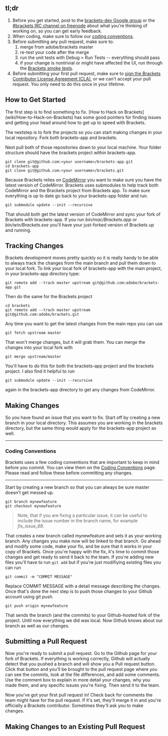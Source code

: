 ## tl;dr ##
1. Before you get started, post to the [brackets-dev Google group](http://groups.google.com/group/brackets-dev) or the [#brackets IRC channel on freenode](http://freenode.net) about what you're thinking of working on, so you can get early feedback.
2. When coding, make sure to follow our [coding conventions](https://github.com/adobe/brackets/wiki/Brackets-Coding-Conventions).
3. Before submitting any pull request, make sure to:
    1. merge from adobe/brackets master
    2. re-test your code after the merge
    3. run the unit tests with Debug > Run Tests -- everything should pass
    4. if your change is nontrivial or might have affected the UI, run through the [Brackets smoke tests](https://github.com/adobe/brackets/wiki/Brackets-Smoke-Tests).
4. Before submitting your first pull request, make sure to [sign the Brackets Contributor License Agreement (CLA)](http://brackets.io/brackets-contributor-license-agreement.html), or we can't accept your pull request. You only need to do this once in your lifetime.

## How to Get Started ##
The first step is to find something to fix. [How to Hack on Brackets] (wiki/How-to-Hack-on-Brackets) has some good pointers for finding issues and getting your head around how to get up to speed with Brackets. 

The nextstep is to fork the projects so you can start making changes in your local repository. Fork both brackets-app and brackets. 

Next pull both of those repositories down to your local machine. Your folder structure should have the brackets project within brackets-app.

```
git clone git@github.com:<your username>/brackets-app.git
cd brackets-app
git clone git@github.com:<your username>/brackets.git
```

Because Brackets relies on [CodeMirror](http://codemirror.net/) you want to make sure you have the latest version of CodeMirror. Brackets uses submodules to help track both CodeMirror and the Brackets project from Brackets app. To make sure everything is up to date go back to your brackets-app folder and run.

```
git submodule update --init --recursive
```

That should both get the latest version of CodeMirror and sync your fork of Brackets with brackets-app. If you run _bin/mac/Brackets.app_ or _bin/win/Brackets.exe_ you'll have your just-forked version of Brackets up and running.

Tracking Changes
-----------------------
Brackets development moves pretty quickly so it is really handy to be able to always track the changes from the main branch and pull them down to your local fork. To link your local fork of brackets-app with the main project, in your brackets-app directory type:

```
git remote add --track master upstream git@github.com:adobe/brackets-app.git
```

Then do the same for the Brackets project
```
cd brackets
git remote add --track master upstream git@github.com:adobe/brackets.git
```

Any time you want to get the latest changes from the main repo you can use

```
git fetch upstream master
```

That won't merge changes, but it will grab them. You can merge the changes into your local fork with

```
git merge upstream/master
```

You'll have to do this for both the brackets-app project and the brackets project. I also find it helpful to run 

```
git submodule update --init --recursive
```

again in the brackets-app directory to get any changes from CodeMirror.

Making Changes
---------------------
So you have found an issue that you want to fix. Start off by creating a new branch in your local directory. This assumes you are working in the brackets directory, but the same thing would apply for the brackets-app project as well. 

***
### Coding Conventions ###
Brackets uses a few coding conventions that are important to keep in mind before you commit. You can view them on the [Coding Conventions](https://github.com/adobe/brackets/wiki/Brackets-Coding-Conventions) page. Please read and follow these before committing any changes.

***

Start by creating a new branch so that you can always be sure master doesn't get messed up.

```
git branch mynewfeature
git checkout mynewfeature
```

> Note, that if you are fixing a particular issue, it can be useful to include the issue number in the branch name, for example _fix_issue_68_.

That creates a new branch called mynewfeature and sets it as your working branch. Any changes you make now will be linked to that branch. Go ahead and modify some code, make your fix, and be sure that it works in your copy of Brackets. Once you're happy with the fix, it's time to commit those changes and get ready to send it back to the team. If you're adding new files you'll have to run <code>git add</code> but if you're just modifiying existing files you can run

```
git commit -m "COMMIT MESSAGE"
```

Replace COMMIT MESSAGE with a detail message describing the changes. Once that's done the next step is to push those changes to your Github account using git push.

```
git push origin mynewfeature
```

That sends the branch (and the commits) to your Github-hosted fork of the project. Until now everything we did was local. Now Github knows about our branch as well as our changes.

Submitting a Pull Request
----------------------------
Now you're ready to submit a pull request. Go to the Github page for your fork of Brackets. If everything is working correctly, Github will actually detect that you pushed a branch and will show you a Pull request button. Click that button and you'll be brought to the pull request page where you can see the commits, look at the file differences, and add some comments. Use the comment box to explain in more detail your changes, why you made them, and any specific issues you're fixing. Then send it to the team.

Now you've got your first pull request in! Check back for comments the team might have for the pull request. If it's set, they'll merge it in and you're officially a Brackets contributor. Sometimes they'll ask you to make changes.

Making Changes to an Existing Pull Request
-----------------------------------------------